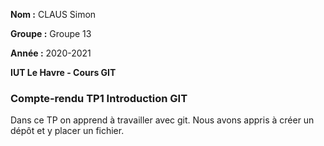 **Nom :** CLAUS Simon

**Groupe :** Groupe 13

**Année :** 2020-2021

**IUT Le Havre - Cours GIT**

### Compte-rendu TP1 Introduction GIT

Dans ce TP on apprend à travailler avec git.
Nous avons appris à créer un dépôt et y placer un fichier.

